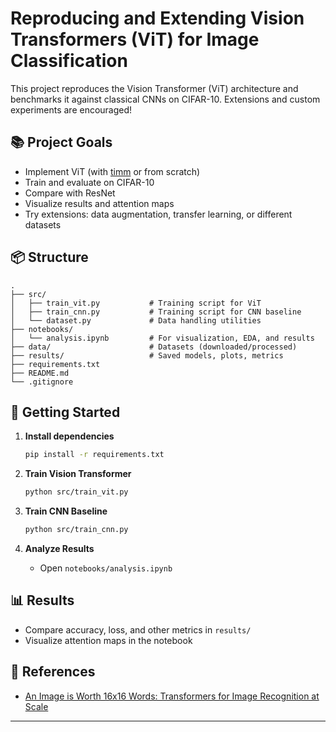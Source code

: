 # Reproducing and Extending Vision Transformers (ViT) for Image Classification

This project reproduces the Vision Transformer (ViT) architecture and benchmarks it against classical CNNs on CIFAR-10. Extensions and custom experiments are encouraged!

## 📚 Project Goals

- Implement ViT (with [timm](https://github.com/huggingface/pytorch-image-models) or from scratch)
- Train and evaluate on CIFAR-10
- Compare with ResNet
- Visualize results and attention maps
- Try extensions: data augmentation, transfer learning, or different datasets

## 📦 Structure

```
.
├── src/
│   ├── train_vit.py           # Training script for ViT
│   ├── train_cnn.py           # Training script for CNN baseline
│   └── dataset.py             # Data handling utilities
├── notebooks/
│   └── analysis.ipynb         # For visualization, EDA, and results
├── data/                      # Datasets (downloaded/processed)
├── results/                   # Saved models, plots, metrics
├── requirements.txt
├── README.md
└── .gitignore
```

## 🚀 Getting Started

1. **Install dependencies**
   ```bash
   pip install -r requirements.txt
   ```

2. **Train Vision Transformer**
   ```bash
   python src/train_vit.py
   ```

3. **Train CNN Baseline**
   ```bash
   python src/train_cnn.py
   ```

4. **Analyze Results**
   - Open `notebooks/analysis.ipynb`

## 📊 Results

- Compare accuracy, loss, and other metrics in `results/`
- Visualize attention maps in the notebook

## 📄 References

- [An Image is Worth 16x16 Words: Transformers for Image Recognition at Scale](https://arxiv.org/abs/2010.11929)

---
